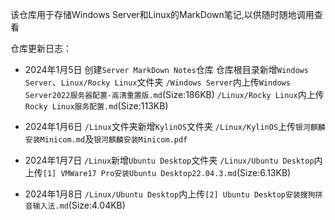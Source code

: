 该仓库用于存储Windows Server和Linux的MarkDown笔记,以供随时随地调用查看

仓库更新日志：
- 2024年1月5日
创建`Server MarkDown Notes`仓库
仓库根目录新增`Windows Server`、`Linux/Rocky Linux`文件夹
`/Windows Server`内上传`Windows Server2022服务器配置-高清重置版.md`(Size:186KB)
`/Linux/Rocky Linux`内上传`Rocky Linux服务配置.md`(Size:113KB)

- 2024年1月6日
`/Linux`文件夹新增`KylinOS`文件夹
`/Linux/KylinOS`上传`银河麒麟安装Minicom.md`及`银河麒麟安装Minicom.pdf`

- 2024年1月7日
`/Linux`新增`Ubuntu Desktop`文件夹
`/Linux/Ubuntu Desktop`内上传`[1] VMWare17 Pro安装Ubuntu Desktop22.04.3.md`(Size:6.13KB)

- 2024年1月8日
`/Linux/Ubuntu Desktop`内上传`[2] Ubuntu Desktop安装搜狗拼音输入法.md`(Size:4.04KB)
